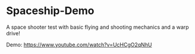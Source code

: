 # Spaceship-Demo
A space shooter test with basic flying and shooting mechanics and a warp drive!

Demo: https://www.youtube.com/watch?v=UcHCgO2qNhU
